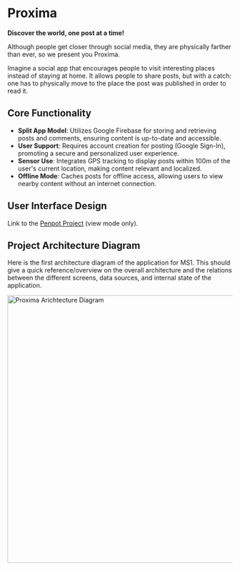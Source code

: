 # Proxima

**Discover the world, one post at a time!**

Although people get closer through social media, they are physically farther than ever, so we present you Proxima.

Imagine a social app that encourages people to visit interesting places instead of staying at home.
It allows people to share posts, but with a catch: one has to physically move to the place the post was published in order to read it.

## Core Functionality

- **Split App Model**: Utilizes Google Firebase for storing and retrieving posts and comments, ensuring content is up-to-date and accessible.
- **User Support**: Requires account creation for posting (Google Sign-In), promoting a secure and personalized user experience.
- **Sensor Use**: Integrates GPS tracking to display posts within 100m of the user's current location, making content relevant and localized.
- **Offline Mode**: Caches posts for offline access, allowing users to view nearby content without an internet connection.

## User Interface Design

Link to the [Penpot Project](https://design.penpot.app/#/view/93d0ad32-dfe5-8194-8004-0171998eeabe?page-id=76cd5706-e69f-8069-8004-1a1578d3f0c7&section=interactions&index=25&share-id=a9010c45-753d-8133-8004-2d801bdcf756&interactions-mode=show) (view mode only).

## Project Architecture Diagram

Here is the first architecture diagram of the application for MS1.
This should give a quick reference/overview on the overall architecture and the relations between the different screens, data sources, and internal state of the application.

<img src="https://github.com/ProximaEPFL/proxima/assets/63407038/ce7aefae-9354-4f6c-bced-2165c0190417" alt="Proxima Arichtecture Diagram" width="600">
